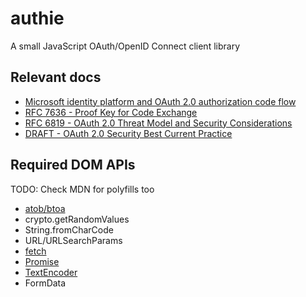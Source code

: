 # authie

A small JavaScript OAuth/OpenID Connect client library

## Relevant docs

* [Microsoft identity platform and OAuth 2.0 authorization code flow](https://docs.microsoft.com/en-us/azure/active-directory/develop/v2-oauth2-auth-code-flow)
* [RFC 7636 - Proof Key for Code Exchange](https://tools.ietf.org/html/rfc7636#section-4.1)
* [RFC 6819 - OAuth 2.0 Threat Model and Security Considerations](https://tools.ietf.org/html/rfc6819#section-4.4.1.1)
* [DRAFT - OAuth 2.0 Security Best Current Practice](https://tools.ietf.org/html/draft-ietf-oauth-security-topics-14#section-4.13)

## Required DOM APIs

TODO: Check MDN for polyfills too

- [atob/btoa](https://npm.im/Base64)
- crypto.getRandomValues
- String.fromCharCode
- URL/URLSearchParams
- [fetch](https://npm.im/unfetch)
- [Promise](https://npm.im/promise-polyfill)
- [TextEncoder](https://www.npmjs.com/package/fast-text-encoding)
- FormData
